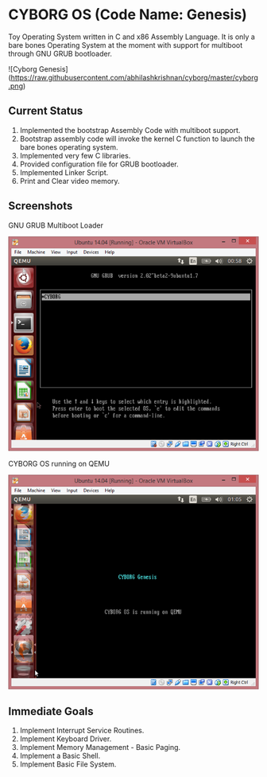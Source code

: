 # CYBORG OS (Code Name: Genesis)
Toy Operating System written in C and x86 Assembly Language. It is only a bare bones Operating System at the moment with support for  multiboot through GNU GRUB bootloader. 

![Cyborg Genesis] (https://raw.githubusercontent.com/abhilashkrishnan/cyborg/master/cyborg.png)

## Current Status

1. Implemented the bootstrap Assembly Code with multiboot support.
2. Bootstrap assembly code will invoke the kernel C function to launch the bare bones operating system.
3. Implemented very few C libraries.
4. Provided configuration file for GRUB bootloader.
5. Implemented Linker Script.
6. Print and Clear video memory.

## Screenshots

GNU GRUB Multiboot Loader

![Cyborg Genesis](https://raw.githubusercontent.com/abhilashkrishnan/cyborg/master/grub.png)

CYBORG OS running on QEMU

![Cyborg Genesis](https://raw.githubusercontent.com/abhilashkrishnan/cyborg/master/os.png)

## Immediate Goals

1. Implement Interrupt Service Routines.
2. Implement Keyboard Driver.
3. Implement Memory Management - Basic Paging.
4. Implement a Basic Shell.
5. Implement Basic File System.

